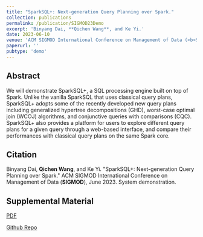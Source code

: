 ```yaml
---
title: "SparkSQL+: Next-generation Query Planning over Spark."
collection: publications
permalink: /publication/SIGMOD23Demo
excerpt: 'Binyang Dai, **Qichen Wang**, and Ke Yi.'
date: 2023-06-10
venue: 'ACM SIGMOD International Conference on Management of Data (<b>SIGMOD</b>)'
paperurl: ''
pubtype: 'demo'
---
```


## Abstract

We will demonstrate SparkSQL+, a SQL processing engine built on top of Spark.  Unlike the vanilla SparkSQL that uses classical query plans, SparkSQL+ adopts some of the recently developed new query plans including generalized hypertree decompositions (GHD), worst-case optimal join (WCOJ) algorithms, and conjunctive queries with comparisons (CQC). SparkSQL+ also provides a platform for users to explore different query plans for a given query through a web-based interface, and compare their performances with classical query plans on the same Spark core.

## Citation

Binyang Dai, **Qichen Wang**, and Ke Yi. "SparkSQL+: Next-generation Query Planning over Spark." ACM SIGMOD International Conference on Management of Data (**SIGMOD**), June 2023. System demonstration. 

## Supplemental Material
[PDF]()

[Github Repo](https://github.com/hkustDB/SparkSQLPlus)

<!-- citation: 'Your Name, You. (2015). &quot;Paper Title Number 3.&quot; <i>Journal 1</i>. 1(3).'
This paper is about the number 3. The number 4 is left for future work.

[Download paper here](http://academicpages.github.io/files/paper3.pdf)

Recommended citation: Your Name, You. (2015). "Paper Title Number 3." <i>Journal 1</i>. 1(3). -->
